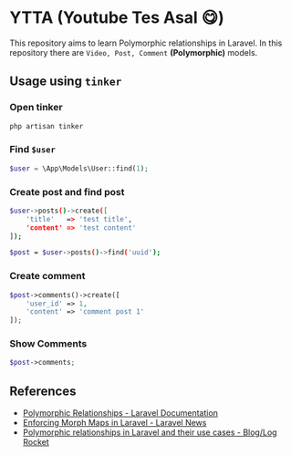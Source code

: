 # YTTA (Youtube Tes Asal 😋)

This repository aims to learn Polymorphic relationships in Laravel. In this repository there are `Video, Post, Comment` **(Polymorphic)** models.

## Usage using `tinker`

### Open tinker
```bash
php artisan tinker
```

### Find `$user`
```php
$user = \App\Models\User::find(1);
```

### Create post and find post

```bash
$user->posts()->create([
    'title'   => 'test title',
    'content' => 'test content'
]);
```

```bash
$post = $user->posts()->find('uuid');
```

### Create comment

```php
$post->comments()->create([
    'user_id' => 1,
    'content' => 'comment post 1'
]);
```

### Show Comments

```php
$post->comments;
```


## References

- [Polymorphic Relationships - Laravel Documentation](https://laravel.com/docs/10.x/eloquent-relationships#polymorphic-relationships)
- [Enforcing Morph Maps in Laravel - Laravel News](https://laravel-news.com/enforcing-morph-maps-in-laravel)
- [Polymorphic relationships in Laravel and their use cases - Blog/Log Rocket](https://blog.logrocket.com/polymorphic-relationships-laravel/)
